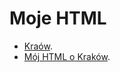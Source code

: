 # Moje HTML

* [Kraów](Gdynia/README.adoc).
* [Mój HTML o Kraków](https://mnke-j.github.io/my_html/).
